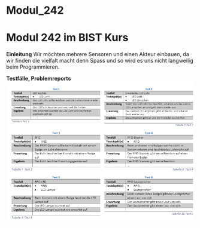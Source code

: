 # Modul_242
<h1>Modul 242 im BIST Kurs</h1>

**Einleitung**
Wir möchten mehrere Sensoren und einen Akteur einbauen, da wir finden die vielfalt macht denn Spass und so wird es uns nicht langweilig beim Programmieren. 

**Testfälle, Problemreports**
![alt text](https://github.com/florenttbz/Modul_242/blob/master/Capture.PNG "Logo Title Text 1")
